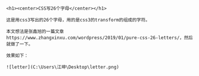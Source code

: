     <h1><center>CSS写26个字母</center></h1>

    这是用css3写出的26个字母，用的是css3的transform的组成的字符。

    本文想法是张鑫旭的一篇文章https://www.zhangxinxu.com/wordpress/2019/01/pure-css-26-letters/，然后就做了一下。

    效果如下：

    ![letter](C:\Users\江坤\Desktop\letter.png)

